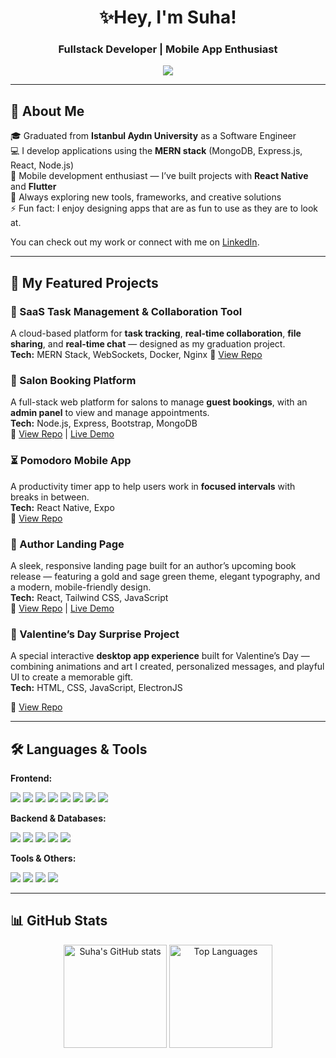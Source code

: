 <!-- Banner / Intro -->
<h1 align="center">✨Hey, I'm Suha!</h1>
<h3 align="center">Fullstack Developer | Mobile App Enthusiast</h3>

<!-- Typing Animation -->
<p align="center">
  <a href="https://git.io/typing-svg">
    <img src="https://readme-typing-svg.herokuapp.com?lines=Fullstack+Developer;Mobile+Dev+Enthusiast;Aesthetic+Lover&center=true&width=500&height=50&color=ff8aaa">
  </a>
</p>

---

## 🎀 About Me  
🎓 Graduated from **Istanbul Aydın University** as a Software Engineer  
💻 I develop applications using the **MERN stack** (MongoDB, Express.js, React, Node.js)  
📱 Mobile development enthusiast — I’ve built projects with **React Native** and **Flutter**  
🌱 Always exploring new tools, frameworks, and creative solutions  
⚡ Fun fact: I enjoy designing apps that are as fun to use as they are to look at.  

You can check out my work or connect with me on [LinkedIn](https://www.linkedin.com/in/suha-mirza-25b881196/).

---

## 💼 My Featured Projects  

### **📌 SaaS Task Management & Collaboration Tool**  
A cloud-based platform for **task tracking**, **real-time collaboration**, **file sharing**, and **real-time chat** — designed as my graduation project.  
**Tech:** MERN Stack, WebSockets, Docker, Nginx 
🔗 [View Repo](https://github.com/suhamirza/gradproject)

### **💇 Salon Booking Platform**  
A full-stack web platform for salons to manage **guest bookings**, with an **admin panel** to view and manage appointments.  
**Tech:** Node.js, Express, Bootstrap, MongoDB  
🔗 [View Repo](https://github.com/suhamirza/suhamirza.github.io) | [Live Demo](https://suhamirza.github.io)

### **⏳ Pomodoro Mobile App**  
A productivity timer app to help users work in **focused intervals** with breaks in between.  
**Tech:** React Native, Expo  
🔗 [View Repo](https://github.com/suhamirza/pomodoro-mobile)

### **📖 Author Landing Page**  
A sleek, responsive landing page built for an author’s upcoming book release — featuring a gold and sage green theme, elegant typography, and a modern, mobile-friendly design.  
**Tech:** React, Tailwind CSS, JavaScript  
🔗 [View Repo](https://github.com/suhamirza/author-landing-page) | [Live Demo](https://hayatkhantheauthor.com)

### **💌 Valentine’s Day Surprise Project**  
A special interactive **desktop app experience** built for Valentine’s Day — combining animations and art I created, personalized messages, and playful UI to create a memorable gift.  
**Tech:** HTML, CSS, JavaScript, ElectronJS

🔗 [View Repo](https://github.com/suhamirza/valentinesProject) 

---

## 🛠️ Languages & Tools  

**Frontend:**  
<p align="left">
  <img src="https://img.shields.io/badge/React-20232A?style=for-the-badge&logo=react&logoColor=61DAFB" />
  <img src="https://img.shields.io/badge/React%20Native-20232A?style=for-the-badge&logo=react&logoColor=61DAFB" />
  <img src="https://img.shields.io/badge/Flutter-02569B?style=for-the-badge&logo=flutter&logoColor=white" />
  <img src="https://img.shields.io/badge/Bootstrap-563D7C?style=for-the-badge&logo=bootstrap&logoColor=white" />
  <img src="https://img.shields.io/badge/HTML5-E34F26?style=for-the-badge&logo=html5&logoColor=white" />
  <img src="https://img.shields.io/badge/CSS3-1572B6?style=for-the-badge&logo=css3&logoColor=white" />
  <img src="https://img.shields.io/badge/JavaScript-F7DF1E?style=for-the-badge&logo=javascript&logoColor=black" />
  <img src="https://img.shields.io/badge/TypeScript-007ACC?style=for-the-badge&logo=typescript&logoColor=white" />
</p>

**Backend & Databases:**  
<p align="left">
  <img src="https://img.shields.io/badge/Node.js-339933?style=for-the-badge&logo=nodedotjs&logoColor=white" />
  <img src="https://img.shields.io/badge/Express.js-000000?style=for-the-badge&logo=express&logoColor=white" />
  <img src="https://img.shields.io/badge/MongoDB-4EA94B?style=for-the-badge&logo=mongodb&logoColor=white" />
  <img src="https://img.shields.io/badge/PostgreSQL-316192?style=for-the-badge&logo=postgresql&logoColor=white" />
  <img src="https://img.shields.io/badge/MySQL-4479A1?style=for-the-badge&logo=mysql&logoColor=white" />
</p>

**Tools & Others:**  
<p align="left">
  <img src="https://img.shields.io/badge/Git-F05032?style=for-the-badge&logo=git&logoColor=white" />
  <img src="https://img.shields.io/badge/Figma-F24E1E?style=for-the-badge&logo=figma&logoColor=white" />
  <img src="https://img.shields.io/badge/Docker-2496ED?style=for-the-badge&logo=docker&logoColor=white" />
  <img src="https://img.shields.io/badge/Firebase-FFCA28?style=for-the-badge&logo=firebase&logoColor=black" />
</p>

---

## 📊 GitHub Stats  
<p align="center">
  <img src="https://github-readme-stats.vercel.app/api?username=suhamirza&show_icons=true&theme=dracula" alt="Suha's GitHub stats" height="165"/>
  <img src="https://github-readme-stats.vercel.app/api/top-langs/?username=suhamirza&layout=compact&theme=dracula" alt="Top Languages" height="165"/>
</p>
